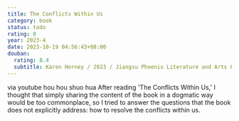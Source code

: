 ```yaml
---
title: The Conflicts Within Us
category: book
status: todo
rating: 0
year: 2023-4
date: 2023-10-19 04:56:43+08:00
douban:
  rating: 8.4
  subtitle: Karen Horney / 2023 / Jiangsu Phoenix Literature and Arts Publishing
---
```


via youtube hou hou shuo hua After reading 'The Conflicts Within Us,' I thought that simply sharing the content of the book in a dogmatic way would be too commonplace, so I tried to answer the questions that the book does not explicitly address: how to resolve the conflicts within us.
